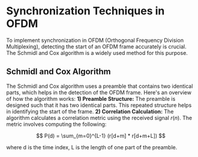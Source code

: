 # Synchronization Techniques in OFDM
To implement synchronization in OFDM (Orthogonal Frequency Division Multiplexing), detecting the start of an OFDM frame accurately is crucial. The Schmidl and Cox algorithm is a widely used method for this purpose.
## Schmidl and Cox Algorithm
The Schmidl and Cox algorithm uses a preamble that contains two identical parts, which helps in the detection of the OFDM frame. Here's an overview of how the algorithm works:
**1) Preamble Structure:** The preamble is designed such that it has two identical parts. This repeated structure helps in identifying the start of the frame.
**2) Correlation Calculation:** The algorithm calculates a correlation metric using the received signal $r(n)$. The metric involves computing the following:

$$ P(d) = \sum_{m=0}^{L-1} (r[d+m] * r[d+m+L]) $$

where d is the time index, L is the length of one part of the preamble.
